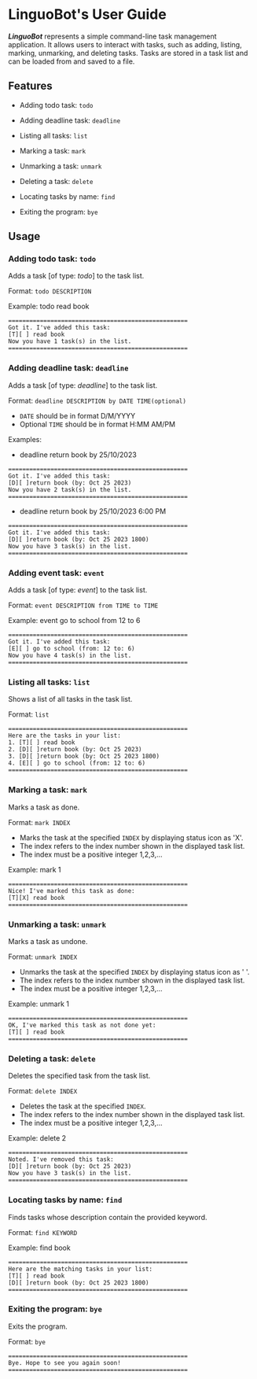 # LinguoBot's User Guide
**_LinguoBot_** represents a simple command-line task management application. It allows users to interact with tasks, such as adding, listing, marking, unmarking, and deleting tasks. Tasks are stored in a task list and can be loaded from and saved
to a file.
## Features 

- Adding todo task: `todo`

- Adding deadline task: `deadline`

- Listing all tasks: `list`

- Marking a task: `mark`

- Unmarking a task: `unmark`

- Deleting a task: `delete`

- Locating tasks by name: `find`

- Exiting the program: `bye`

## Usage

### Adding todo task: `todo`
Adds a task [of type: _todo_] to the task list.

Format: `todo DESCRIPTION`

Example: todo read book

```
===================================================
Got it. I've added this task:
[T][ ] read book
Now you have 1 task(s) in the list.
===================================================
```

### Adding deadline task: `deadline`
Adds a task [of type: _deadline_] to the task list.

Format: `deadline DESCRIPTION by DATE TIME(optional)`

- `DATE` should be in format D/M/YYYY
- Optional `TIME` should be in format H:MM AM/PM

Examples:
- deadline return book by 25/10/2023
```
===================================================
Got it. I've added this task:
[D][ ]return book (by: Oct 25 2023)
Now you have 2 task(s) in the list.
===================================================
```
- deadline return book by 25/10/2023 6:00 PM
```
===================================================
Got it. I've added this task:
[D][ ]return book (by: Oct 25 2023 1800)
Now you have 3 task(s) in the list.
===================================================
```

### Adding event task: `event`
Adds a task [of type: _event_] to the task list.

Format: `event DESCRIPTION from TIME to TIME`

Example: event go to school from 12 to 6

```
===================================================
Got it. I've added this task:
[E][ ] go to school (from: 12 to: 6)
Now you have 4 task(s) in the list.
===================================================
```

### Listing all tasks: `list`
Shows a list of all tasks in the task list.

Format: `list`

```
===================================================
Here are the tasks in your list:
1. [T][ ] read book
2. [D][ ]return book (by: Oct 25 2023)
3. [D][ ]return book (by: Oct 25 2023 1800)
4. [E][ ] go to school (from: 12 to: 6)
===================================================
```
### Marking a task: `mark`
Marks a task as done.

Format: `mark INDEX`

- Marks the task at the specified `INDEX` by displaying status icon as 'X'.
- The index refers to the index number shown in the displayed task list.
- The index must be a positive integer 1,2,3,...

Example: mark 1
```
===================================================
Nice! I've marked this task as done:
[T][X] read book
===================================================
```
### Unmarking a task: `unmark`
Marks a task as undone.

Format: `unmark INDEX`

- Unmarks the task at the specified `INDEX` by displaying status icon as ' '.
- The index refers to the index number shown in the displayed task list.
- The index must be a positive integer 1,2,3,...

Example: unmark 1
```
===================================================
OK, I've marked this task as not done yet:
[T][ ] read book
===================================================
```
### Deleting a task: `delete`
Deletes the specified task from the task list.

Format: `delete INDEX`

- Deletes the task at the specified `INDEX`.
- The index refers to the index number shown in the displayed task list.
- The index must be a positive integer 1,2,3,...

Example: delete 2
```
===================================================
Noted. I've removed this task:
[D][ ]return book (by: Oct 25 2023)
Now you have 3 task(s) in the list.
===================================================
```
### Locating tasks by name: `find`
Finds tasks whose description contain the provided keyword.

Format: `find KEYWORD`

Example: find book
```
===================================================
Here are the matching tasks in your list:
[T][ ] read book
[D][ ]return book (by: Oct 25 2023 1800)
===================================================
```

### Exiting the program: `bye`
Exits the program.

Format: `bye`
```
===================================================
Bye. Hope to see you again soon!
===================================================
```
